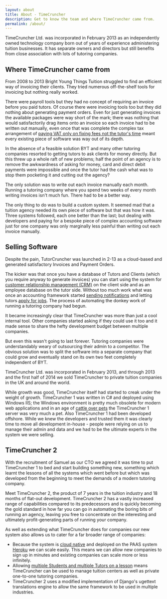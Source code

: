 ```yaml
---
layout: about
title: About - TimeCruncher
description: Get to know the team and where TimeCruncher came from.
permalink: /about/
---
```


TimeCruncher Ltd. was incorporated in February 2013 as an independently owned technology company born out of years
of experience administering tuition businesses. It has separate owners and directors but still benefits from close 
association with lots of tutoring companies. 

## Where TimeCruncher came from

From 2008 to 2013 Bright Young Things Tuition struggled to find an efficient way of invoicing their clients.
They tried numerous off-the-shelf tools for invoicing but nothing really worked. 

There were payroll tools but they had no concept of requiring an invoice before you paid tutors. Of course there were invoicing tools too but they did
nothing about generating payment orders. Even for just generating invoices the available packages were way short of
the mark; there was nothing that would satisfactorily drag items onto an invoice so each invoice had to be written
out manually, even once that was complete the complex tax arrangement of [paying VAT only on fixing fees not the tutor's 
time](/features/tax-calculation/) meant every existing piece of software was way out of its depth.

In the absence of a feasible solution BYT and many other tutoring companies resorted to getting tutors to ask
clients for money directly. But this threw up a whole raft of new problems; half the point of an agency is to remove the 
awkwardness of asking for money, card and direct debit payments were impossible and once the tutor had the cash 
what was to stop them pocketing it and cutting out the agency?

The only solution was to write out each invoice manually each month. Running a tutoring company where you spend
two weeks of every month writing invoices isn't much fun. There had to be a better way.

The only thing to do was to build a custom system. It seemed mad that a tuition agency needed its own piece of software
but that was how it was. Three systems followed, each one better than the last; but dealing with developers and paying
for a bespoke piece of complex accounting software just for one company was only marginally less painful than writing out
each invoice manually.

## Selling Software

Despite the pain, TutorCruncher was launched in 2-13 as a cloud-based and generated satisfactory Invoices and Payment Orders.

The kicker was that once you have a database of Tutors and Clients (which you require anyway to generate invoices) you 
can start using the system for [customer relationship management (CRM)](/features/crm/) on the client side and as an employee database
on the tutor side. Without too much work what was once an accounting framework started [sending notifications](/features/automated-emails/) and 
letting tutors [apply for jobs](/features/tutor-student-matching/). The process of automating the donkey work of running a tutoring company had begun.

It became increasingly clear that TimeCruncher was more than just a cool internal tool. Other companies started asking
if they could use it too and it made sense to share the hefty development budget between multiple companies.

But even this wasn't going to last forever. Tutoring companies were understandably weary of outsourcing their admin 
to a competitor. The obvious solution was to split the software into a separate company that could grow and eventually
stand on its own two feet completely independent of BYT.

TimeCruncher Ltd. was incorporated in February 2013, and through 2013 and the first half of 2014 we sold TimeCruncher
to private tuition companies in the UK and around the world.

While growth was good, TimeCruncher itself had started to creak under the weight of growth. TimeCruncher 1 was written in C# and
deployed using Windows IIS; the Windows environment is pretty much obsolete for modern web applications and in an age 
of [cattle over pets](https://blog.engineyard.com/2014/pets-vs-cattle) the TimeCruncher 1 server was very much a pet.
Also TimeCruncher 1 had been developed offshore. While we knew the developers and trusted them it was clearly time to
move all development in-house - people were relying on us to manage their admin and data and we had to be the ultimate 
experts in the system we were selling.

## TimeCruncher 2

With the recruitment of Samuel as our CTO we agreed it was time to put TimeCruncher 1 to bed and start building something new,
something which learnt the lessons of all the systems which went before but which was developed from the beginning to
meet the demands of a modern tutoring company. 

Meet TimeCruncher 2, the product of 7 years in the tuition industry and 18 months of flat-out development.
TimeCruncher 2 has a vastly increased range of capabilities compared to its predecessors and is quickly becoming the gold
standard in how far you can go in automating the boring bits of running an agency, leaving you free to concentrate on
the interesting and ultimately profit-generating parts of running your company.

As well as extending what TimeCruncher does for companies our new system also allows us to cater for a far broader range
of companies:

* Because the system is [cloud native](/features/cloud-software/) and deployed on the PAAS system [Heroku](https://www.heroku.com/) we can scale 
easily. This means we can allow new companies to sign up in minutes and existing companies can scale more or less infinitely.
* Allowing [multiple Students and multiple Tutors on a lesson](/features/scheduling/) means TimeCruncher can be used to manage tuition centers
as well as private one-to-one tutoring companies.
* TimeCruncher 2 uses a modified implementation of Django's ugettext translations engine to allow the same framework
to be used in multiple industries.
